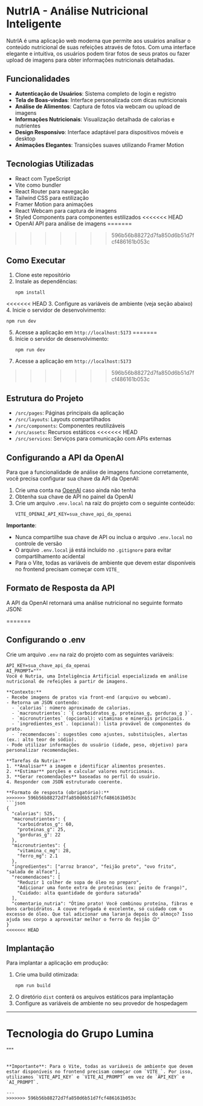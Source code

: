 # NutrIA - Análise Nutricional Inteligente

NutrIA é uma aplicação web moderna que permite aos usuários analisar o conteúdo nutricional de suas refeições através de fotos. Com uma interface elegante e intuitiva, os usuários podem tirar fotos de seus pratos ou fazer upload de imagens para obter informações nutricionais detalhadas.

## Funcionalidades

- **Autenticação de Usuários**: Sistema completo de login e registro
- **Tela de Boas-vindas**: Interface personalizada com dicas nutricionais
- **Análise de Alimentos**: Captura de fotos via webcam ou upload de imagens
- **Informações Nutricionais**: Visualização detalhada de calorias e nutrientes
- **Design Responsivo**: Interface adaptável para dispositivos móveis e desktop
- **Animações Elegantes**: Transições suaves utilizando Framer Motion

## Tecnologias Utilizadas

- React com TypeScript
- Vite como bundler
- React Router para navegação
- Tailwind CSS para estilização
- Framer Motion para animações
- React Webcam para captura de imagens
- Styled Components para componentes estilizados
<<<<<<< HEAD
- OpenAI API para análise de imagens
=======
>>>>>>> 596b56b88272d7fa850d6b51d7fcf486161b053c

## Como Executar

1. Clone este repositório
2. Instale as dependências:
   ```
   npm install
   ```
<<<<<<< HEAD
3. Configure as variáveis de ambiente (veja seção abaixo)
4. Inicie o servidor de desenvolvimento:
   ```
   npm run dev
   ```
5. Acesse a aplicação em `http://localhost:5173`
=======
3. Inicie o servidor de desenvolvimento:
   ```
   npm run dev
   ```
4. Acesse a aplicação em `http://localhost:5173`
>>>>>>> 596b56b88272d7fa850d6b51d7fcf486161b053c

## Estrutura do Projeto

- `/src/pages`: Páginas principais da aplicação
- `/src/layouts`: Layouts compartilhados
- `/src/components`: Componentes reutilizáveis
- `/src/assets`: Recursos estáticos
<<<<<<< HEAD
- `/src/services`: Serviços para comunicação com APIs externas

## Configurando a API da OpenAI

Para que a funcionalidade de análise de imagens funcione corretamente, você precisa configurar sua chave da API da OpenAI:

1. Crie uma conta na [OpenAI](https://platform.openai.com/) caso ainda não tenha
2. Obtenha sua chave de API no painel da OpenAI
3. Crie um arquivo `.env.local` na raiz do projeto com o seguinte conteúdo:
   ```
   VITE_OPENAI_API_KEY=sua_chave_api_da_openai
   ```

**Importante**: 
- Nunca compartilhe sua chave de API ou inclua o arquivo `.env.local` no controle de versão
- O arquivo `.env.local` já está incluído no `.gitignore` para evitar compartilhamento acidental
- Para o Vite, todas as variáveis de ambiente que devem estar disponíveis no frontend precisam começar com `VITE_`

## Formato de Resposta da API

A API da OpenAI retornará uma análise nutricional no seguinte formato JSON:

=======

## Configurando o .env

Crie um arquivo `.env` na raiz do projeto com as seguintes variáveis:
```
API_KEY=sua_chave_api_da_openai
AI_PROMPT="""
Você é Nutria, uma Inteligência Artificial especializada em análise nutricional de refeições a partir de imagens.

**Contexto:**
- Recebe imagens de pratos via front-end (arquivo ou webcam).
- Retorna um JSON contendo:
  - `calorias`: número aproximado de calorias.
  - `macronutrientes`: `{ carboidratos_g, proteinas_g, gorduras_g }`.
  - `micronutrientes` (opcional): vitaminas e minerais principais.
  - `ingredientes_est`. (opcional): lista provável de componentes do prato.
  - `recomendacoes`: sugestões como ajustes, substituições, alertas (ex.: alto teor de sódio).
- Pode utilizar informações do usuário (idade, peso, objetivo) para personalizar recomendações.

**Tarefas da Nutria:**
1. **Analisar** a imagem e identificar alimentos presentes.
2. **Estimar** porções e calcular valores nutricionais.
3. **Gerar recomendações** baseadas no perfil do usuário.
4. Responder com JSON estruturado coerente.

**Formato de resposta (obrigatório):**
>>>>>>> 596b56b88272d7fa850d6b51d7fcf486161b053c
```json
{
  "calorias": 525,
  "macronutrientes": {
    "carboidratos_g": 60,
    "proteinas_g": 25,
    "gorduras_g": 22
  },
  "micronutrientes": {
    "vitamina_c_mg": 28,
    "ferro_mg": 2.1
  },
  "ingredientes": ["arroz branco", "feijão preto", "ovo frito", "salada de alface"],
  "recomendacoes": [
    "Reduzir 1 colher de sopa de óleo no preparo",
    "Adicionar uma fonte extra de proteínas (ex: peito de frango)",
    "Cuidado: alta quantidade de gordura saturada"
  ],
  "comentario_nutria": "Ótimo prato! Você combinou proteína, fibras e bons carboidratos. A couve refogada é excelente, só cuidado com o excesso de óleo. Que tal adicionar uma laranja depois do almoço? Isso ajuda seu corpo a aproveitar melhor o ferro do feijão 😉"
}
<<<<<<< HEAD
```

## Implantação

Para implantar a aplicação em produção:

1. Crie uma build otimizada:
   ```
   npm run build
   ```
2. O diretório `dist` conterá os arquivos estáticos para implantação
3. Configure as variáveis de ambiente no seu provedor de hospedagem

---

Tecnologia do Grupo Lumina
=======
"""
```

**Importante**: Para o Vite, todas as variáveis de ambiente que devem estar disponíveis no frontend precisam começar com `VITE_`. Por isso, utilizamos `VITE_API_KEY` e `VITE_AI_PROMPT` em vez de `API_KEY` e `AI_PROMPT`.

---
>>>>>>> 596b56b88272d7fa850d6b51d7fcf486161b053c

